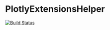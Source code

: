 # PlotlyExtensionsHelper

[![Build Status](https://github.com/disberd/PlotlyExtensionsHelper.jl/actions/workflows/CI.yml/badge.svg?branch=main)](https://github.com/disberd/PlotlyExtensionsHelper.jl/actions/workflows/CI.yml?query=branch%3Amain)
